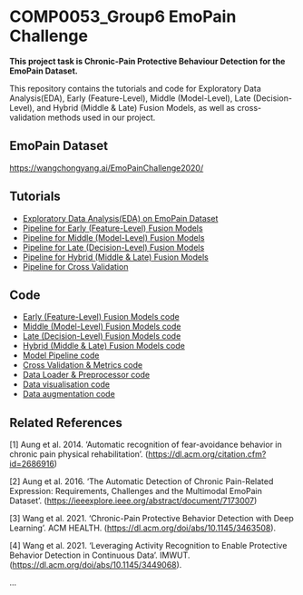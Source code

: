 # COMP0053_Group6 EmoPain Challenge

**This project task is Chronic-Pain Protective Behaviour Detection for the EmoPain Dataset.**


This repository contains the tutorials and code for Exploratory Data Analysis(EDA), Early (Feature-Level), Middle (Model-Level), Late (Decision-Level), and Hybrid (Middle & Late) Fusion Models, as well as cross-validation methods used in our project. 

## EmoPain Dataset

https://wangchongyang.ai/EmoPainChallenge2020/

## Tutorials

- [Exploratory Data Analysis(EDA) on EmoPain Dataset](https://github.com/981526092/COMP0053_Group6/blob/main/Software/EDA_EMOPain.ipynb)
- [Pipeline for Early (Feature-Level) Fusion Models](https://github.com/981526092/COMP0053_Group6/blob/main/Software/Early_Fusion_Pipeline.ipynb)
- [Pipeline for Middle (Model-Level) Fusion Models](https://github.com/981526092/COMP0053_Group6/blob/main/Software/Middle_Fusion_Pipeline.ipynb)
- [Pipeline for Late (Decision-Level) Fusion Models](https://github.com/981526092/COMP0053_Group6/blob/main/Software/Late_Fusion_Pipeline.ipynb)
- [Pipeline for Hybrid (Middle & Late) Fusion Models](https://github.com/981526092/COMP0053_Group6/blob/main/Software/Hybrid_Fusion_Pipeline.ipynb)
- [Pipeline for Cross Validation](https://github.com/981526092/COMP0053_Group6/blob/main/Software/CV_Pipeline.ipynb)

## Code

- [Early (Feature-Level) Fusion Models code](https://github.com/981526092/COMP0053_Group6/blob/main/Software/early_model.py)
- [Middle (Model-Level) Fusion Models code](https://github.com/981526092/COMP0053_Group6/blob/main/Software/middle_model.py)
- [Late (Decision-Level) Fusion Models code](https://github.com/981526092/COMP0053_Group6/blob/main/Software/late_model.py)
- [Hybrid (Middle & Late) Fusion Models code](https://github.com/981526092/COMP0053_Group6/blob/main/Software/hybrid_model.py)
- [Model Pipeline code](https://github.com/981526092/COMP0053_Group6/blob/main/Software/model_utils.py)
- [Cross Validation & Metrics code](https://github.com/981526092/COMP0053_Group6/blob/main/Software/evaluation_utils.py)
- [Data Loader & Preprocessor code](https://github.com/981526092/COMP0053_Group6/blob/main/Software/data_utils.py)
- [Data visualisation code](https://github.com/981526092/COMP0053_Group6/blob/main/Software/data_visualisation.py)
- [Data augmentation code](https://github.com/981526092/COMP0053_Group6/blob/main/Software/data_augmentation.py)

## Related References

[1] Aung et al. 2014. ‘Automatic recognition of fear-avoidance behavior in chronic pain physical rehabilitation’. (https://dl.acm.org/citation.cfm?id=2686916) 

[2] Aung et al. 2016. ‘The Automatic Detection of Chronic Pain-Related Expression: Requirements, Challenges and the Multimodal EmoPain Dataset’. (https://ieeexplore.ieee.org/abstract/document/7173007) 

[3] Wang et al. 2021. ‘Chronic-Pain Protective Behavior Detection with Deep Learning’. ACM HEALTH. (https://dl.acm.org/doi/abs/10.1145/3463508). 

[4] Wang et al. 2021. ‘Leveraging Activity Recognition to Enable Protective Behavior Detection in Continuous Data’. IMWUT. (https://dl.acm.org/doi/abs/10.1145/3449068). 

...

